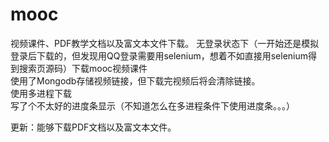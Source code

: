 # mooc  
 视频课件、PDF教学文档以及富文本文件下载。
 无登录状态下（一开始还是模拟登录后下载的，但发现用QQ登录需要用selenium，想着不如直接用selenium得到搜索页源码）下载mooc视频课件  
 使用了Mongodb存储视频链接，但下载完视频后将会清除链接。  
 使用多进程下载  
 写了个不太好的进度条显示（不知道怎么在多进程条件下使用进度条。。。）  
   
   
 更新：能够下载PDF文档以及富文本文件。
